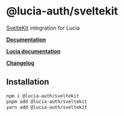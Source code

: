 # @lucia-auth/sveltekit

[SvelteKit](https://kit.svelte.dev) integration for Lucia

**[Documentation](https://lucia-auth.vercel.app/sveltekit/start-here/getting-started)**

**[Lucia documentation](https://lucia-auth.vercel.app)**

**[Changelog](https://github.com/pilcrowOnPaper/lucia-auth/blob/main/packages/sveltekit/CHANGELOG.md)**

## Installation

```bash
npm i @lucia-auth/sveltekit
pnpm add @lucia-auth/sveltekit
yarn add @lucia-auth/sveltekit
```
